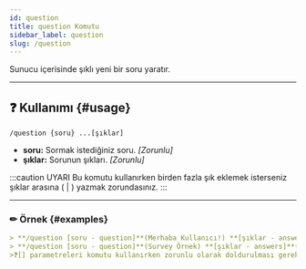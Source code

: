 ```yaml
---
id: question
title: question Komutu
sidebar_label: question
slug: /question
---
```

Sunucu içerisinde şıklı yeni bir soru yaratır.

---

## ❓ Kullanımı {#usage}

`/question {soru} ...[şıklar]`

- **soru:** Sormak istediğiniz soru. *[Zorunlu]*
- **şıklar:** Sorunun şıkları. *[Zorunlu]*

:::caution UYARI
Bu komutu kullanırken birden fazla şık eklemek isterseniz şıklar arasına ( | ) yazmak zorundasınız. 
:::

---

### ✏ Örnek {#examples}
```markdown 
> **/question [soru - question]**(Merhaba Kullanıcı!) **[şıklar - answers]**(Çekiliş|Asena|Bot)
> **/question [soru - question]**(Survey Örnek) **[şıklar - answers]**(Survey|Komut|Asena)
>❓[] parametreleri komutu kullanırken zorunlu olarak doldurulması gereken yerlerdir. () parametreleri [] ile belirtilen zorunlu yerlere yazabileceğiniz örnek kelimelerdir.
